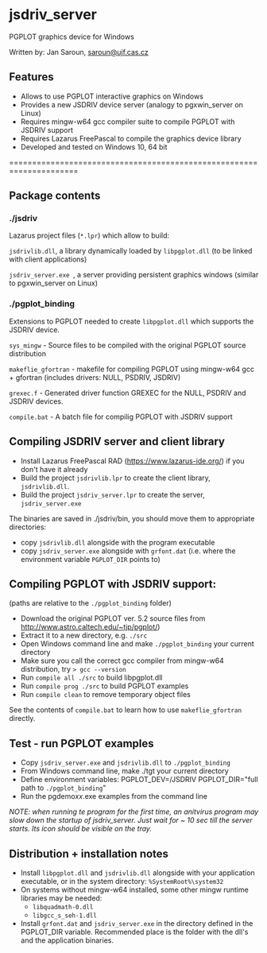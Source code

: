 # jsdriv_server
PGPLOT graphics device for Windows

Written by: Jan Saroun, saroun@ujf.cas.cz

## Features

- Allows to use PGPLOT interactive graphics on Windows 
- Provides a new JSDRIV device server (analogy to pgxwin_server on Linux)
- Requires mingw-w64 gcc compiler suite to compile PGPLOT with JSDRIV support
- Requires Lazarus FreePascal to compile the graphics device library 
- Developed and tested on Windows 10, 64 bit

=====================================================================

## Package contents

### ./jsdriv
Lazarus project files (`*.lpr`) which allow to build:

`jsdrivlib.dll`, a library dynamically loaded by `libpgplot.dll` (to be linked with client applications)

`jsdriv_server.exe `, a server providing persistent graphics windows (similar to pgxwin_server on Linux) 

### ./pgplot_binding 
Extensions to PGPLOT needed to create `libpgplot.dll` which supports the JSDRIV device. 
	
`sys_mingw` - Source files to be compiled with the original PGPLOT source distribution

`makeflie_gfortran` - makefile for compiling PGPLOT using mingw-w64 gcc + gfortran (includes drivers: NULL, PSDRIV, JSDRIV)	

`grexec.f` - Generated driver function GREXEC for the NULL, PSDRIV and JSDRIV devices.

`compile.bat` - A batch file for compilig PGPLOT with JSDRIV support
	

## Compiling JSDRIV server and client library

- Install Lazarus FreePascal RAD (https://www.lazarus-ide.org/) if you don't have it already
- Build the project `jsdrivlib.lpr` to create the client library, `jsdrivlib.dll`.
- Build the project `jsdriv_server.lpr` to create the server, `jsdriv_server.exe`

The binaries are saved in ./jsdriv/bin, you should move them to appropriate directories:
- copy `jsdrivlib.dll` alongside with the program executable  
- copy `jsdriv_server.exe` alongside with `grfont.dat` (i.e. where the environment variable `PGPLOT_DIR` points to) 

## Compiling PGPLOT with JSDRIV support:

(paths are relative to the `./pgplot_binding` folder)
- Download the original PGPLOT ver. 5.2 source files from http://www.astro.caltech.edu/~tjp/pgplot/)  
- Extract it to a new directory, e.g.  `./src`
- Open Windows command line and make `./pgplot_binding` your current directory
- Make sure you call the correct gcc compiler from mingw-w64 distribution, try `> gcc --version`
- Run `compile all ./src` to build libpgplot.dll
- Run `compile prog ./src` to build PGPLOT examples
- Run `compile clean` to remove temporary object files

See the contents of `compile.bat` to learn how to use `makeflie_gfortran` directly.

## Test - run PGPLOT examples

- Copy `jsdriv_server.exe` and `jsdrivlib.dll` to `./pgplot_binding`
- From Windows command line, make ./tgt your current directory
- Define environment variables:
  PGPLOT_DEV=/JSDRIV
  PGPLOT_DIR="full path to `./pgplot_binding`"
- Run the pgdemo*xx*.exe examples from the command line

*NOTE: when running te program for the first time, an anitvirus program may slow down the startup of jsdriv_server. Just wait for ~ 10 sec till the server starts. Its icon should be visible on the tray.*

## Distribution + installation notes

- Install `libpgplot.dll` and `jsdrivlib.dll` alongside with your application executable, 
   or in the system directory: `%SystemRoot%\system32`
- On systems without mingw-w64 installed, some other mingw runtime libraries may be needed:
	- `libquadmath-0.dll`
	- `libgcc_s_seh-1.dll`
- Install `grfont.dat` and `jsdriv_server.exe` in the directory defined in the PGPLOT_DIR variable. Recommended place is the folder with the dll's and the application binaries.
  

